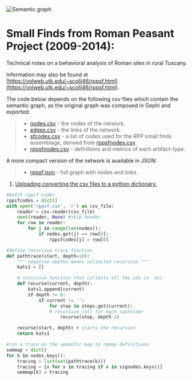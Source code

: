 ![Semantic graph](http://volweb.utk.edu/~scolli46/assets/images/fig04-952x620.png)

# Small Finds from Roman Peasant Project (2009-2014):

Technical notes on a behavioral analysis of Roman sites in rural Tuscany.

Information may also be found at [https://volweb.utk.edu/~scolli46/rppsf.html](https://volweb.utk.edu/~scolli46/rppsf.html).

The code below depends on the following csv files which contain the semantic graph, as the original graph was composed in Gephi and exported: 

> * [nodes.csv](https://github.com/scollinselliott/rppsf/blob/master/data/nodes.csv) - the nodes of the network.
> * [edges.csv](https://github.com/scollinselliott/rppsf/blob/master/data/edges.csv) - the links of the network.
> * [sfcodes.csv](https://github.com/scollinselliott/rppsf/blob/master/data/sfcodes.csv) - a list of codes used for the RPP small finds assemblage, derived from [rppsfnodes.csv](https://github.com/scollinselliott/rppsf/blob/master/data/sfnodes.csv).
> * [rppsfnodes.csv](https://github.com/scollinselliott/rppsf/blob/master/data/sfnodes.csv) - definitions and metrics of each artifact-type.

A more compact version of the network is available in JSON:
> * [rppsf.json](https://github.com/scollinselliott/rppsf/blob/master/data/rppsf.json) - full graph with nodes and links.

1. [Uploading converting the csv files to a python dictionary.](https://github.com/scollinselliott/rppsf/blob/516fb8f87a1285575b49bf1c605e646287f5e02f/python/rppsf-ontology.py#L1-L46)

```python
#match rppsf codes 
rppsfcodes = dict()
with open('rppsf.csv', 'r') as csv_file:
    reader = csv.reader(csv_file)
    next(reader, None) #skip header
    for row in reader:
        for j in range(len(nodes)):
            if nodes.get(j) == row[0]:
                rppsfcodes[j] = row[0]

#define recursive trace function
def pathtrace(start, depth=10):
    """ negative depths means unlimited recursion """
    kats1 = []

    # recursive function that collects all the ids in `acc`
    def recurse(current, depth):
        kats1.append(current)
        if depth != 0:
            if current != '':
                for step in steps.get(current):
                # recursive call for each subfolder
                    recurse(step, depth-1)

    recurse(start, depth) # starts the recursion
    return kats1

#run a trace on the semantic map to remap definitions
semmap = dict()
for k in nodes.keys():
    tracing = list(set(pathtrace(k)))
    tracing = [x for x in tracing if x in signodes.keys()]
    semmap[k] = tracing
```
